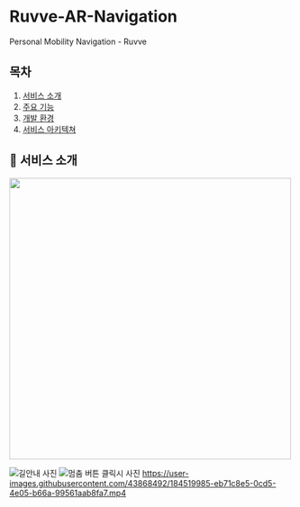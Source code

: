 # Ruvve-AR-Navigation
Personal Mobility Navigation - Ruvve
## 목차
1. [서비스 소개](#-서비스-소개)
2. [주요 기능](#-주요-기능)
3. [개발 환경](#-개발-환경)
4. [서비스 아키텍쳐](#%EF%B8%8F-서비스-아키텍쳐)

## 🛴 서비스 소개
<img src="https://user-images.githubusercontent.com/43868492/233551729-af22a80c-c29e-45f6-9ded-a197ffdfe020.png"  width="500"/>


![길안내 사진](https://user-images.githubusercontent.com/43868492/184519928-87df2625-83ac-4de2-96f1-fb9ac5af7eb3.PNG)
![멈춤 버튼 클릭시 사진](https://user-images.githubusercontent.com/43868492/184519935-e894c8b2-c26a-4268-b7d4-9ebf7c44f1c7.PNG)
https://user-images.githubusercontent.com/43868492/184519985-eb71c8e5-0cd5-4e05-b66a-99561aab8fa7.mp4

